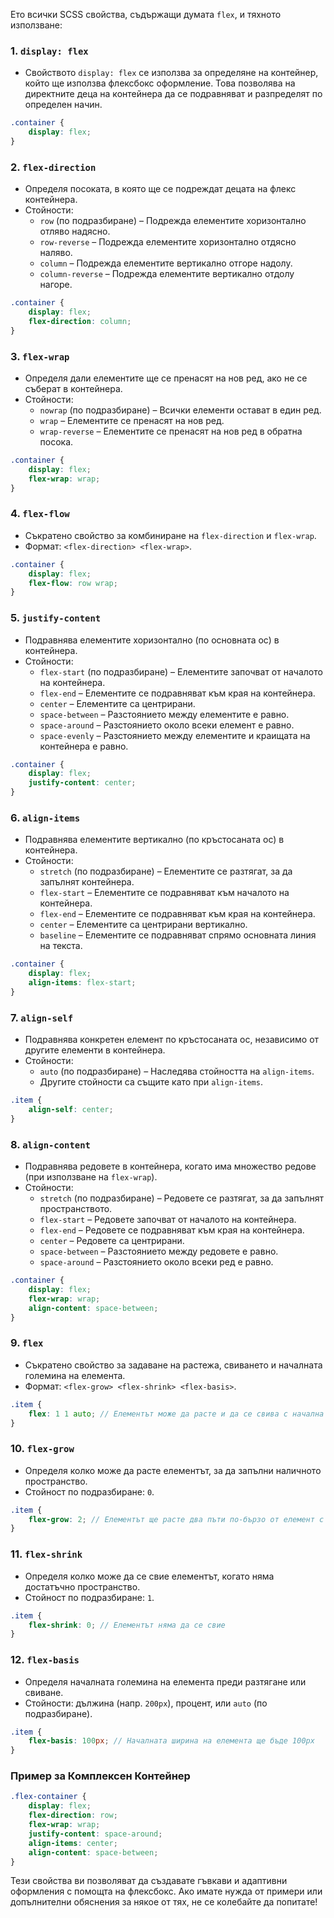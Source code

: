 Ето всички SCSS свойства, съдържащи думата `flex`, и тяхното използване:

### 1. `display: flex`
- Свойството `display: flex` се използва за определяне на контейнер, който ще използва флексбокс оформление. Това позволява на директните деца на контейнера да се подравняват и разпределят по определен начин.
```scss
.container {
    display: flex;
}
```

### 2. `flex-direction`
- Определя посоката, в която ще се подреждат децата на флекс контейнера.
- Стойности:
  - `row` (по подразбиране) – Подрежда елементите хоризонтално отляво надясно.
  - `row-reverse` – Подрежда елементите хоризонтално отдясно наляво.
  - `column` – Подрежда елементите вертикално отгоре надолу.
  - `column-reverse` – Подрежда елементите вертикално отдолу нагоре.

```scss
.container {
    display: flex;
    flex-direction: column;
}
```

### 3. `flex-wrap`
- Определя дали елементите ще се пренасят на нов ред, ако не се съберат в контейнера.
- Стойности:
  - `nowrap` (по подразбиране) – Всички елементи остават в един ред.
  - `wrap` – Елементите се пренасят на нов ред.
  - `wrap-reverse` – Елементите се пренасят на нов ред в обратна посока.

```scss
.container {
    display: flex;
    flex-wrap: wrap;
}
```

### 4. `flex-flow`
- Съкратено свойство за комбиниране на `flex-direction` и `flex-wrap`.
- Формат: `<flex-direction> <flex-wrap>`.

```scss
.container {
    display: flex;
    flex-flow: row wrap;
}
```

### 5. `justify-content`
- Подравнява елементите хоризонтално (по основната ос) в контейнера.
- Стойности:
  - `flex-start` (по подразбиране) – Елементите започват от началото на контейнера.
  - `flex-end` – Елементите се подравняват към края на контейнера.
  - `center` – Елементите са центрирани.
  - `space-between` – Разстоянието между елементите е равно.
  - `space-around` – Разстоянието около всеки елемент е равно.
  - `space-evenly` – Разстоянието между елементите и краищата на контейнера е равно.

```scss
.container {
    display: flex;
    justify-content: center;
}
```

### 6. `align-items`
- Подравнява елементите вертикално (по кръстосаната ос) в контейнера.
- Стойности:
  - `stretch` (по подразбиране) – Елементите се разтягат, за да запълнят контейнера.
  - `flex-start` – Елементите се подравняват към началото на контейнера.
  - `flex-end` – Елементите се подравняват към края на контейнера.
  - `center` – Елементите са центрирани вертикално.
  - `baseline` – Елементите се подравняват спрямо основната линия на текста.

```scss
.container {
    display: flex;
    align-items: flex-start;
}
```

### 7. `align-self`
- Подравнява конкретен елемент по кръстосаната ос, независимо от другите елементи в контейнера.
- Стойности:
  - `auto` (по подразбиране) – Наследява стойността на `align-items`.
  - Другите стойности са същите като при `align-items`.

```scss
.item {
    align-self: center;
}
```

### 8. `align-content`
- Подравнява редовете в контейнера, когато има множество редове (при използване на `flex-wrap`).
- Стойности:
  - `stretch` (по подразбиране) – Редовете се разтягат, за да запълнят пространството.
  - `flex-start` – Редовете започват от началото на контейнера.
  - `flex-end` – Редовете се подравняват към края на контейнера.
  - `center` – Редовете са центрирани.
  - `space-between` – Разстоянието между редовете е равно.
  - `space-around` – Разстоянието около всеки ред е равно.

```scss
.container {
    display: flex;
    flex-wrap: wrap;
    align-content: space-between;
}
```

### 9. `flex`
- Съкратено свойство за задаване на растежа, свиването и началната големина на елемента.
- Формат: `<flex-grow> <flex-shrink> <flex-basis>`.

```scss
.item {
    flex: 1 1 auto; // Елементът може да расте и да се свива с начална големина auto
}
```

### 10. `flex-grow`
- Определя колко може да расте елементът, за да запълни наличното пространство.
- Стойност по подразбиране: `0`.

```scss
.item {
    flex-grow: 2; // Елементът ще расте два пъти по-бързо от елемент с flex-grow: 1
}
```

### 11. `flex-shrink`
- Определя колко може да се свие елементът, когато няма достатъчно пространство.
- Стойност по подразбиране: `1`.

```scss
.item {
    flex-shrink: 0; // Елементът няма да се свие
}
```

### 12. `flex-basis`
- Определя началната големина на елемента преди разтягане или свиване.
- Стойности: дължина (напр. `200px`), процент, или `auto` (по подразбиране).

```scss
.item {
    flex-basis: 100px; // Началната ширина на елемента ще бъде 100px
}
```

### Пример за Комплексен Контейнер

```scss
.flex-container {
    display: flex;
    flex-direction: row;
    flex-wrap: wrap;
    justify-content: space-around;
    align-items: center;
    align-content: space-between;
}
```

Тези свойства ви позволяват да създавате гъвкави и адаптивни оформления с помощта на флексбокс. Ако имате нужда от примери или допълнителни обяснения за някое от тях, не се колебайте да попитате!